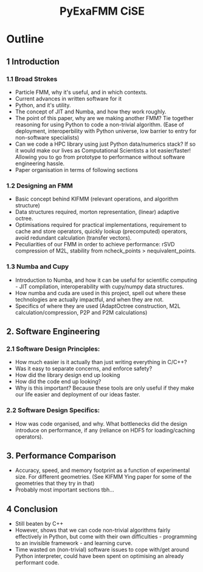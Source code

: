 <h1 align='center'> PyExaFMM CiSE </h1>

# Outline

## 1 Introduction

### 1.1 Broad Strokes

- Particle FMM, why it's useful, and in which contexts.
- Current advances in written software for it
- Python, and it's utility.
- The concept of JIT and Numba, and how they work roughly.
- The point of this paper, why are we making another FMM? Tie together reasoning for using Python to code a non-trivial algorithm. (Ease of deployment, interoperbility with Python universe, low barrier to entry for non-software specialists)
- Can we code a HPC library using just Python data/numerics stack? If so it would make our lives as Computational Scientists a lot easier/faster! Allowing you to go from prototype to performance without software engineering hassle.
- Paper organisation in terms of following sections

### 1.2 Designing an FMM
- Basic concept behind KIFMM (relevant operations, and algorithm structure)
- Data structures required, morton representation, (linear) adaptive octree.
- Optimisations required for practical implementations, requirement to cache and store operators, quickly lookup (precomputed) operators, avoid redundant calculation (transfer vectors).
- Peculiarities of our FMM in order to achieve performance: rSVD compression of M2L, stability from ncheck_points > nequivalent_points.

### 1.3 Numba and Cupy
- Introduction to Numba, and how it can be useful for scientific computing - JIT compilation, interoperability with cupy/numpy data structures.
- How numba and cuda are used in this project, spell out where these technologies are actually impactful, and when they are not.
- Specifics of where they are used (AdaptOctree construction, M2L calculation/compression, P2P and P2M calculations)

## 2. Software Engineering

### 2.1 Software Design Principles:
- How much easier is it actually than just writing everything in C/C++?
- Was it easy to separate concerns, and enforce safety?
- How did the library design end up looking
- How did the code end up looking?
- Why is this important? Because these tools are only useful if they make our life easier and deployment of our ideas faster.

### 2.2 Software Design Specifics:
- How was code organised, and why. What bottlenecks did the design introduce on performance, if any (reliance on HDF5 for loading/caching operators).

## 3. Performance Comparison
- Accuracy, speed, and memory footprint as a function of experimental size. For different geometries. (See KIFMM Ying paper for some of the geometries that they try in that)
- Probably most important sections tbh...

## 4 Conclusion
- Still beaten by C++
- However, shows that we can code non-trivial algorithms fairly effectively in Python, but come with their own difficulties - programming to an invisible framework - and learning curve.
- Time wasted on (non-trivial) software issues to cope with/get around Python interpreter, could have been spent on optimising an already performant code.